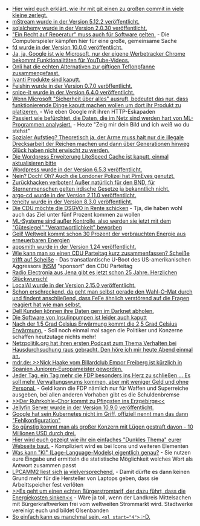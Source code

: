 * [Hier wird euch erklärt, wie ihr mit git einen zu großen commit in viele kleine zerlegt.](https://www.30secondsofcode.org/git/s/split-commit/)
* [mStream wurde in der Version 5.12.2 veröffentlicht.](https://github.com/IrosTheBeggar/mStream/releases/tag/v5.12.2)
* [sqlalchemy wurde in der Version 2.0.30 veröffentlicht.](https://github.com/sqlalchemy/sqlalchemy/releases/tag/rel_2_0_30)
* ["Ein Recht auf Reperatur" muss auch für Software gelten.](https://www.patrick-breyer.de/computerspiele-sterben-piraten-fordern-kulturschutz-fuer-games/) - Die Computerspieler kämpfen hier für eine große, gemeinsame Sache
* [fd wurde in der Version 10.0.0 veröffentlicht.](https://github.com/sharkdp/fd/releases/tag/v10.0.0)
* [Ja, ja, Google ist wie Microsoft, nur der eigene Werbetracker Chrome bekommt Funktionalitäten für YouTube-Videos.](https://www.bleepingcomputer.com/news/google/google-chrome-is-getting-native-support-for-youtube-like-video-chapters/)
* [Onli hat die echten Alternativen zur giftigen Teflonpfanne zusammengefasst.](https://www.onli-blogging.de/2368/UEber-Pfannen-und-Alternativen-zu-Teflon.html)
* [Ivanti Produkte sind kaputt.](https://www.borncity.com/blog/2024/05/07/ivanti-information-disclosure-schwachstelle-seit-2019-offen-keine-reaktion/)
* [Feishin wurde in der Version 0.7.0 veröffentlicht.](https://github.com/jeffvli/feishin/releases/tag/v0.7.0)
* [snipe-it wurde in der Version 6.4.0 veröffentlicht.](https://github.com/snipe/snipe-it/releases/tag/v6.4.0)
* [Wenn Microsoft "Sicherheit über alles" ausruft, bedeutet das nur, dass funktionierende Dinge kaputt machen wollen um dort ihr Produkt zu platizeren.](https://blog.fefe.de/?ts=98c6293d) - Wie eben Google mit ihren HTTP-Eskapaden
* [Passiert wie befürchtet, die Daten, die im Netz sind werden hart von ML-Programmen analysiert.](https://blog.fefe.de/?ts=98c620f2) - Heute "Zeig mir dein Bild und ich weiß wo du stehst"
* [Sozialer Aufstieg? Theoretisch ja, der Arme muss halt nur die illegale Drecksarbeit der Reichen machen und dann über Generationen hinweg Glück haben nicht erwischt zu werden.](https://blog.fefe.de/?ts=98c4a6f2)
* [Die Wordpress Erweiterung LiteSpeed Cache ist kaputt, einmal aktualisieren bitte](https://www.bleepingcomputer.com/news/security/hackers-exploit-litespeed-cache-flaw-to-create-wordpress-admins/)
* [Wordpress wurde in der Version 6.5.3 veröffentlicht.](https://wordpress.org/news/2024/05/wordpress-6-5-3-maintenance-release/)
* [Nein? Doch! Oh? Auch die Londoner Polizei hat PimEyes genutzt.](https://netzpolitik.org/2024/biometrische-suchmaschine-londoner-polizei-soll-tausendfach-pimeyes-aufgerufen-haben/)
* [Zurückhacken verboten! Außer natürlich für den BND, für Sternenmenschen gelten irdische Gesetze ja bekanntlich nicht.](https://netzpolitik.org/2024/hackbacks-zurueckhacken-ist-keine-verteidigung/)
* [argo-cd wurde in der Version 2.11.0 veröffentlicht.](https://github.com/argoproj/argo-cd/releases/tag/v2.11.0)
* [tencity wurde in der Version 8.3.0 veröffentlicht.](https://github.com/jd/tenacity/releases/tag/8.3.0)
* [Die CDU möchte die DSGVO in Rente schicken](https://blog.fefe.de/?ts=98c57bf7) - Tja, die haben wohl auch das Ziel unter fünf Prozent kommen zu wollen
* [ML-Systeme sind außer Kontrolle, also werden sie jetzt mit dem "Gütesiegel" "Verantwortlichkeit" beworben](https://blog.fefe.de/?ts=98c5a813)
* [Geil! Weltweit kommt schon 30 Prozent der verbrauchten Energie aus erneuerbaren Energien](https://blog.fefe.de/?ts=98c5a71e)
* [appsmith wurde in der Version 1.24 veröffentlicht.](https://github.com/appsmithorg/appsmith/releases/tag/v1.24)
* [Wie kann man so einen CDU Parteitag kurz zusammenfassen? Scheiße trifft auf Scheiße](https://blog.fefe.de/?ts=98c58d3c) - Das transatlantische U-Boot des US-amerikanischen Aggressors [INSM](https://de.wikipedia.org/wiki/Initiative_Neue_Soziale_Marktwirtschaft) "sponsort" den CDU Parteitag
* [Radio Electronia aus Jena gibt es jetzt schon 25 Jahre. Herzlichen Glückwunsch!](https://www.rave-strikes-back.de/?p=12258)
* [LocalAI wurde in der Version 2.15.0 veröffentlicht.](https://github.com/mudler/LocalAI/releases/tag/v2.15.0)
* [Schon erschreckend, da geht man selbst gerade den Wahl-O-Mat durch und findent anschließend, dass FeFe ähnlich verstörend auf die Fragen reagiert hat wie man selbst.](https://blog.fefe.de/?ts=98c0c762)
* [Dell Kunden können ihre Daten gern im Darknet abholen.](https://blog.fefe.de/?ts=98c30f40)
* [Die Software von Insulinpumpen ist leider auch kaputt](https://blog.fefe.de/?ts=98c30c49)
* [Nach der 1,5 Grad Celsius Erwärmung kommt die 2,5 Grad Celsius Erwärmung.](https://blog.fefe.de/?ts=98c24b50) - Soll noch einmal mal sagen die Politiker und Konzerne schaffen heutzutage nichts mehr!
* [Netzpolitik.org hat ihren ersten Podcast zum Thema Verhalten bei Hausdurchsuchung raus gebracht. Den höre ich mir heute Abend einmal an.](https://netzpolitik.org/2024/systemeinstellungen-1-link-extremismus/)
* [mdr.de: >>Nick Haake vom Billardclub Empor Freiberg ist kürzlich in Spanien Junioren-Europameister geworden.](https://www.mdr.de/video/mdr-videos/a/video-822506.html)
* [Jeder Tag, ein Tag mehr die FDP besonders ins Herz zu schließen ... Es soll mehr Verwaltungswums kommen, aber mit weniger Geld und ohne Personal.](https://netzpolitik.org/2024/ozg-vermittlungsausschuss-laender-fordern-mehr-einfluss-und-mehr-geld/) - Geld kann die FDP nämlich nur für Waffen und Superreiche ausgeben, bei allen anderen Vorhaben gibt es die Schuldenbremse
* [>>Der Ruhrkohle-Chor kommt zu Pfingsten ins Erzgebirge<<](https://knappenverein.de/der-ruhrkohle-chor-kommt-zu-pfingsten-ins-erzgebirge/)
* [Jellyfin Server wurde in der Version 10.9.0 veröffentlicht.](https://github.com/jellyfin/jellyfin/releases/tag/v10.9.0)
* [Google hat sein Kubernetes nicht im Griff, offiziell nennt man das dann "Fehlkonfiguration"](https://blog.fefe.de/?ts=98c1bdab)
* [So günstig kommt man als großer Konzern mit Lügen gestraft davon - 10 Millionen USD durch drei.](https://blog.fefe.de/?ts=98c1bb74)
* [Hier wird euch gezeigt wie ihr ein einfaches "Dunkles Thema" eurer Webseite baut.](https://blog.miguelgrinberg.com/post/how-to-add-dark-mode-support-to-your-website) - Kompliziert wird es bei Icons und weiteren Elementen
* [Was kann "KI" (Lage-Language-Models) eigentlich genau?](https://blog.miguelgrinberg.com/post/how-llms-work-explained-without-math) - Sie nutzen eure Eingabe und ermitteln die statistische Möglichkeit welches Wort als Antwort zusammen passt
* [LPCAMM2 liest sich ja vielversprechend.](https://www.ifixit.com/News/95078/lpcamm2-memory-is-finally-here) - Damit dürfte es dann keinen Grund mehr für die Hersteller von Laptops geben, dass sie Arbeittspeicher fest verlöten
* [>>Es geht um einen echten Bürgerstromtarif, der dazu führt, dass die Energiekosten sinken<<](https://www.mdr.de/nachrichten/sachsen/chemnitz/freiberg/solar-energie-mittelsachsen-strom-neubauer-100.html) - Wäre ja toll, wenn der Landkreis Mittelsachen mit Bürgerkraftwerken frei vom weltweiten Strommarkt wird. Stadtwerke vereinigt euch und bildet Olsenbanden
* [So einfach kann es manchmal sein, `<ol start="4">` :-D.](https://www.30secondsofcode.org/html/s/start-ordered-list-at-different-number/)
